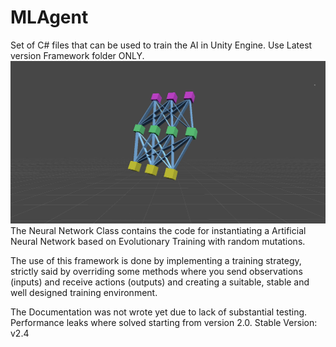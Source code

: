 # MLAgent
Set of C# files that can be used to train the AI in Unity Engine.
Use Latest version Framework folder ONLY.
![Image](NNPNG.png)
The Neural Network Class contains the code for instantiating a Artificial Neural Network based on Evolutionary Training with random mutations.

The use of this framework is done by implementing a training strategy, strictly said by overriding some methods where you send observations (inputs) and receive actions (outputs) and creating a suitable, stable and well designed training environment.

The Documentation was not wrote yet due to lack of substantial testing. Performance leaks where solved starting from version 2.0.
Stable Version: v2.4
